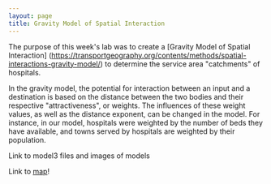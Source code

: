 ```yaml
---
layout: page
title: Gravity Model of Spatial Interaction
---
```


The purpose of this week's lab was to create a [Gravity Model of Spatial Interaction] (https://transportgeography.org/contents/methods/spatial-interactions-gravity-model/) to determine the service area "catchments" of hospitals.

In the gravity model, the potential for interaction between an input and a destination is based on the distance between the two bodies and their respective "attractiveness", or weights. The influences of these weight values, as well as the distance exponent, can be changed in the model. For instance, in our model, hospitals were weighted by the number of beds they have available, and towns served by hospitals are weighted by their population.

Link to model3 files and images of models

Link to [map](assets/)!

